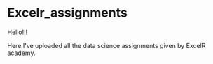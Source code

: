 # Excelr_assignments


Hello!!!

Here I've uploaded all the data science assignments given by ExcelR academy.

